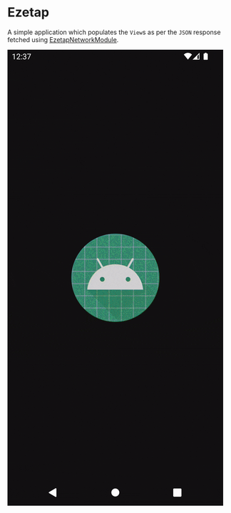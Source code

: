 # Ezetap

A simple application which populates the `View`s as per the `JSON` response fetched using [EzetapNetworkModule](https://github.com/rtpl518/EzetapNetworkModule).

![](https://github.com/rtpl518/Ezetap/blob/master/demo.gif)
